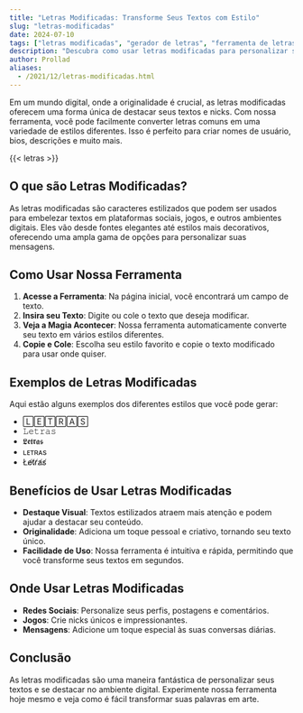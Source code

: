 ```yaml
---
title: "Letras Modificadas: Transforme Seus Textos com Estilo"
slug: "letras-modificadas"
date: 2024-07-10
tags: ["letras modificadas", "gerador de letras", "ferramenta de letras"]
description: "Descubra como usar letras modificadas para personalizar seus textos e nicks com nossa ferramenta fácil de usar."
author: Prollad
aliases:
  - /2021/12/letras-modificadas.html
---
```


Em um mundo digital, onde a originalidade é crucial, as letras modificadas oferecem uma forma única de destacar seus textos e nicks. Com nossa ferramenta, você pode facilmente converter letras comuns em uma variedade de estilos diferentes. Isso é perfeito para criar nomes de usuário, bios, descrições e muito mais.

{{< letras >}}

## O que são Letras Modificadas?

As letras modificadas são caracteres estilizados que podem ser usados para embelezar textos em plataformas sociais, jogos, e outros ambientes digitais. Eles vão desde fontes elegantes até estilos mais decorativos, oferecendo uma ampla gama de opções para personalizar suas mensagens.

## Como Usar Nossa Ferramenta

1. **Acesse a Ferramenta**: Na página inicial, você encontrará um campo de texto.
2. **Insira seu Texto**: Digite ou cole o texto que deseja modificar.
3. **Veja a Magia Acontecer**: Nossa ferramenta automaticamente converte seu texto em vários estilos diferentes.
4. **Copie e Cole**: Escolha seu estilo favorito e copie o texto modificado para usar onde quiser.

## Exemplos de Letras Modificadas

Aqui estão alguns exemplos dos diferentes estilos que você pode gerar:

- 🄻🄴🅃🅁🄰🅂
- 𝙻𝚎𝚝𝚛𝚊𝚜
- 𝕷𝖊𝖙𝖗𝖆𝖘
- ʟᴇᴛʀᴀs
- L̸e̸t̸r̸a̸s̸

## Benefícios de Usar Letras Modificadas

- **Destaque Visual**: Textos estilizados atraem mais atenção e podem ajudar a destacar seu conteúdo.
- **Originalidade**: Adiciona um toque pessoal e criativo, tornando seu texto único.
- **Facilidade de Uso**: Nossa ferramenta é intuitiva e rápida, permitindo que você transforme seus textos em segundos.

## Onde Usar Letras Modificadas

- **Redes Sociais**: Personalize seus perfis, postagens e comentários.
- **Jogos**: Crie nicks únicos e impressionantes.
- **Mensagens**: Adicione um toque especial às suas conversas diárias.

## Conclusão

As letras modificadas são uma maneira fantástica de personalizar seus textos e se destacar no ambiente digital. Experimente nossa ferramenta hoje mesmo e veja como é fácil transformar suas palavras em arte.
